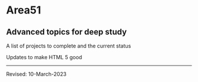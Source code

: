 # Area51

## Advanced topics for deep study

A list of projects to complete and the current status

  Updates to make HTML 5 good

----
Revised: 10-March-2023
